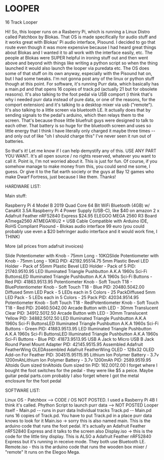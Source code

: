 # LOOPER
 16 Track Looper



 Hi! So, this looper runs on a Rasberry Pi, which is running a Linux Distro called Patchbox by Blokas.  That OS is made specifically for audio stuff and it works great with Blokas' Pi audio interface, Pisound. I decided to go that route even though it was more expensive because I had heard great things about Blokas and I wanted it to all work with the interface easily, etc.  The people at Blokas were SUPER helpful in ironing stuff out and then went above and beyond with things like writing a python script so when the thing launched it would also launch the looper via puredata etc.  The OS does some of that stuff on its own anyway, especially with the Pisound hat on, but I had some tweaks. I'm not gonna post any of the linux or python stuff though at this point.  For software, it's running Purr data, which basically has a main.pd and that opens 16 copies of track.pd (actually 21 but for obsolete reasons).  It's also talking to the foot pedal via USB comport (i think that's why i needed purr data instead of pure data, or one of the reasons, for the comport extension) and it's talking to a desktop mixer via usb ("remote"). It's also talking to a little screen via bluetooth LE. It actually does that by sending signals to the pedal's arduino, which then relays them to the screen.  That's because those little bluefruit guys were designed to talk to each other.  That battery is so huge for the bluetooth screen and uses so little energy that I think I have literally only charged it maybe three times -- and only out of like "oh I should charge this" I've never seen it run out of batteries.

 So that's it! Let me know if I can help demystify any of this.  USE ANY PART YOU WANT. It's all open source / no rights reserved, whatever you want to call it.  Point is, I'm not worried about it. This is just for fun.  Of course, if you somehow manage to make money from this, you could send me some, I guess. Or give it to the flat earth society or the guys at Bay 12 games who make Dwarf Fortress, just because I like them.  Thanks! 


HARDWARE LIST:

Main stuff:

Raspberry Pi 4 Model B 2019 Quad Core 64 Bit WiFi Bluetooth (4GB) w/ CanaKit 3.5A Raspberry Pi 4 Power Supply (USB-C), like $40 on amazon
2 x Adafruit Feather nRF52840 Express $24.95
ELEGOO MEGA 2560 R3 Board ATmega2560 ATMEGA16U2 + USB Cable Compatible with Arduino IDE, RoHS Compliant
Pisound - Blokas audio interface 99 euro (you could probably use even a $20 behringer audio interface and it would work fine, I THINK)

More (all prices from adafruit invoices)

Slide Potentiometer with Knob - 75mm Long - 10KΩSlide Potentiometer with Knob - 75mm Long - 10KΩ PID: 4219$2.955$14.75
5mm Plastic Bevel LED Holder - Pack of 55mm Plastic Bevel LED Holder - Pack of 5 PID: 2174$0.951$0.95
LED Illuminated Triangle Pushbutton A.K.A 1960s Sci-Fi ButtonsLED Illuminated Triangle Pushbutton A.K.A 1960s Sci-Fi Buttons - Red PID: 4186$3.951$3.95
Potentiometer Knob - Soft Touch T18 - BluePotentiometer Knob - Soft Touch T18 - Blue PID: 2048$0.504$2.00
Diffused 5mm LED Pack - 5 LEDs each in 5 Colors - 25 PackDiffused 5mm LED Pack - 5 LEDs each in 5 Colors - 25 Pack PID: 4203$4.951$4.95
Potentiometer Knob - Soft Touch T18 - RedPotentiometer Knob - Soft Touch T18 - Red PID: 2046$0.504$2.00
Arcade Button with LED - 30mm Translucent Clear PID: 3491$2.501$2.50
Arcade Button with LED - 30mm Translucent Yellow PID: 3488$2.501$2.50
LED Illuminated Triangle Pushbutton A.K.A 1960s Sci-Fi ButtonsLED Illuminated Triangle Pushbutton A.K.A 1960s Sci-Fi Buttons - Green PID: 4188$3.951$3.95
LED Illuminated Triangle Pushbutton A.K.A 1960s Sci-Fi ButtonsLED Illuminated Triangle Pushbutton A.K.A 1960s Sci-Fi Buttons - Blue PID: 4187$3.951$3.95
USB A Jack to Micro USB B Jack Round Panel Mount Adapter PID: 4214$5.951$5.95
Assembled Adafruit FeatherWing OLEDAssembled Adafruit FeatherWing OLED - 128x32 OLED Add-on For Feather PID: 3045$15.951$15.95
Lithium Ion Polymer Battery - 3.7v 1200mAhLithium Ion Polymer Battery - 3.7v 1200mAh PID: 258$9.951$9.95
Altoids Gum sized tinAltoids Gum sized tin PID: 16$2.001$2.00
I forget where I bought the foot switches for the pedal - they were like $5 a peice. Maybe guitar pedal parts.com probably
I also forget where I got the metal enclosure for the foot pedal

SOFTWARE LIST:

Linux OS - Patchbox --> CODE / OS NOT POSTED. I used a Rasberry Pi 4B I think it's called.
Phython Script to launch purr data --> NOT POSTED
Looper itself - Main.pd -- runs in purr data
Individual tracks Track.pd -- Main.pd runs 16 copies of Track.pd.  You have to put Track.pd in a place purr data knows to look for it
Main.iso -> sorry this is also named main.  This is the arduino code that runs the foot pedal. It's actually an Adafruit Feather nRF52840 Express and it talks to the screen also
Display.iso -> this is the code for the little tiny display. This is ALSO a Adafruit Feather nRF52840 Express but it's running in receive mode. They both use Bluetooth LE.
Remote.iso - this is the arduino code that runs the wooden box mixer / "remote"  It runs on the Elegoo Mega.
